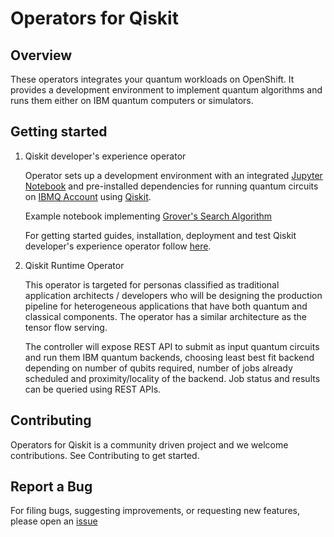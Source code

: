 
# Operators for Qiskit

## Overview

These operators integrates your quantum workloads on OpenShift. It provides a development environment to implement quantum algorithms and runs them either on IBM quantum computers or simulators.

## Getting started

1. Qiskit developer's experience operator
    
    Operator sets up a development environment with an integrated [Jupyter Notebook](https://hub.gke.mybinder.org/user/ipython-ipython-in-depth-azjvu4ak/notebooks/examples/Notebook/Notebook%20Basics.ipynb) and pre-installed dependencies for running quantum circuits on [IBMQ Account](https://quantum-computing.ibm.com/) using [Qiskit](https://qiskit.org/).

    Example notebook implementing [Grover's Search Algorithm](https://qiskit.org/textbook/ch-algorithms/grover.html)

    For getting started guides, installation, deployment and test Qiskit developer's experience operator follow [here](https://github.com/redhat-et/glowing-quantum/tree/qiskit-dev-op/operators-examples/qiskit-dev-operator).

2. Qiskit Runtime Operator
 
   This operator is targeted for personas classified as traditional application architects / developers who will be designing the production pipeline for heterogeneous applications that have both quantum and classical components. The operator has a similar architecture as the tensor flow serving. 
  
   The controller will expose REST API to submit as input quantum circuits and run them IBM quantum backends, choosing least best fit backend depending on number of qubits required, number of jobs already scheduled and proximity/locality of the backend. Job status and results can be queried using REST APIs.

## Contributing

Operators for Qiskit  is a community driven project and we welcome contributions. See Contributing to get started.

## Report a Bug

For filing bugs, suggesting improvements, or requesting new features, please open an  [issue](https://github.com/redhat-et/glowing-quantum/issues)
